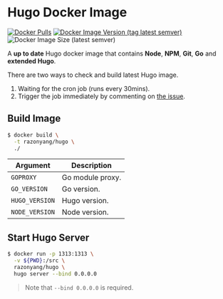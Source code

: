 # Hugo Docker Image

[![Docker Pulls](https://img.shields.io/docker/pulls/razonyang/hugo?style=flat-square)](https://hub.docker.com/r/razonyang/hugo)
[![Docker Image Version (tag latest semver)](https://img.shields.io/docker/v/razonyang/hugo/latest?style=flat-square)](https://hub.docker.com/repository/docker/razonyang/hugo/tags?page=1&ordering=last_updated)
![Docker Image Size (latest semver)](https://img.shields.io/docker/image-size/razonyang/hugo?style=flat-square)

A **up to date** Hugo docker image that contains **Node**, **NPM**, **Git**, **Go** and **extended Hugo**.

There are two ways to check and build latest Hugo image.

1. Waiting for the cron job (runs every 30mins).
2. Trigger the job immediately by commenting on [the issue](https://github.com/razonyang/docker-hugo/issues/3).

## Build Image

```sh
$ docker build \
  -t razonyang/hugo \
  ./
```

| Argument | Description |
|---|---|
| `GOPROXY` | Go module proxy.
| `GO_VERSION` | Go version.
| `HUGO_VERSION` | Hugo version.
| `NODE_VERSION` | Node version.

## Start Hugo Server

```sh
$ docker run -p 1313:1313 \
  -v ${PWD}:/src \
  razonyang/hugo \
  hugo server --bind 0.0.0.0
```

> Note that `--bind 0.0.0.0` is required.
